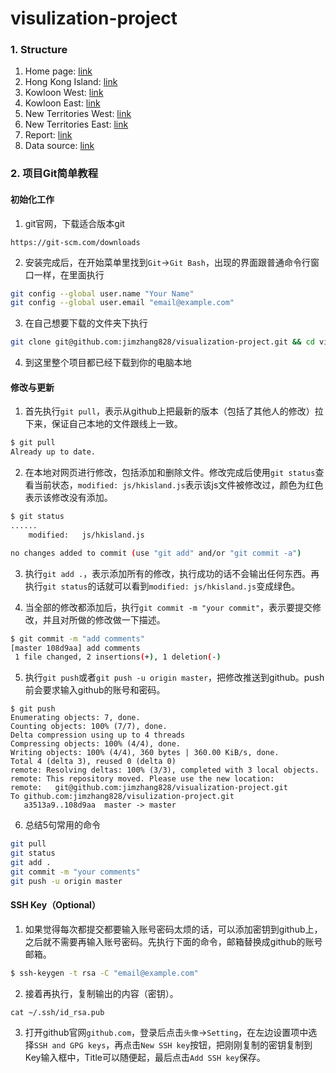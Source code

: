 # visulization-project

### 1. Structure

1. Home page: [link](index.html)
2. Hong Kong Island: [link](hkisland.html)
3. Kowloon West: [link](klwest.html)
4. Kowloon East: [link](kleast.html)
5. New Territories West: [link](ntwest.html)
6. New Territories East: [link](nteast.html)
7. Report: [link](7507_project_final_report_1130.pdf)
8. Data source: [link](https://docs.google.com/spreadsheets/d/1vSVsn7Hyf5mxbvLWVqXuGEo-QbxDC5Uz_fnFmyufAEc)

### 2. 项目Git简单教程

#### 初始化工作

1. git官网，下载适合版本git

```
https://git-scm.com/downloads
```

2. 安装完成后，在开始菜单里找到`Git`->`Git Bash`，出现的界面跟普通命令行窗口一样，在里面执行

```bash
git config --global user.name "Your Name"
git config --global user.email "email@example.com"
```

3. 在自己想要下载的文件夹下执行

```bash
git clone git@github.com:jimzhang828/visualization-project.git && cd visualization-project
```

4. 到这里整个项目都已经下载到你的电脑本地

#### 修改与更新

1. 首先执行`git pull`，表示从github上把最新的版本（包括了其他人的修改）拉下来，保证自己本地的文件跟线上一致。

```bash
$ git pull
Already up to date.
```

2. 在本地对网页进行修改，包括添加和删除文件。修改完成后使用`git status`查看当前状态，`modified: js/hkisland.js`表示该js文件被修改过，颜色为红色表示该修改没有添加。

```bash
$ git status
......
	modified:   js/hkisland.js

no changes added to commit (use "git add" and/or "git commit -a")
```

3. 执行`git add .`，表示添加所有的修改，执行成功的话不会输出任何东西。再执行`git status`的话就可以看到`modified: js/hkisland.js`变成绿色。

4. 当全部的修改都添加后，执行`git commit -m "your commit"`，表示要提交修改，并且对所做的修改做一下描述。

```bash
$ git commit -m "add comments"
[master 108d9aa] add comments
 1 file changed, 2 insertions(+), 1 deletion(-)
```

5. 执行`git push`或者`git push -u origin master`，把修改推送到github。push前会要求输入github的账号和密码。

```
$ git push
Enumerating objects: 7, done.
Counting objects: 100% (7/7), done.
Delta compression using up to 4 threads
Compressing objects: 100% (4/4), done.
Writing objects: 100% (4/4), 360 bytes | 360.00 KiB/s, done.
Total 4 (delta 3), reused 0 (delta 0)
remote: Resolving deltas: 100% (3/3), completed with 3 local objects.
remote: This repository moved. Please use the new location:
remote:   git@github.com:jimzhang828/visualization-project.git
To github.com:jimzhang828/visulization-project.git
   a3513a9..108d9aa  master -> master
```

6. 总结5句常用的命令

```bash
git pull
git status
git add .
git commit -m "your comments"
git push -u origin master
```

#### SSH Key（Optional）

1. 如果觉得每次都提交都要输入账号密码太烦的话，可以添加密钥到github上，之后就不需要再输入账号密码。先执行下面的命令，邮箱替换成github的账号邮箱。

```bash
$ ssh-keygen -t rsa -C "email@example.com"
```

2. 接着再执行，复制输出的内容（密钥）。

```
cat ~/.ssh/id_rsa.pub
```

3. 打开github官网`github.com`，登录后点击`头像`->`Setting`，在左边设置项中选择`SSH and GPG keys`，再点击`New SSH key`按钮，把刚刚复制的密钥复制到Key输入框中，Title可以随便起，最后点击`Add SSH key`保存。